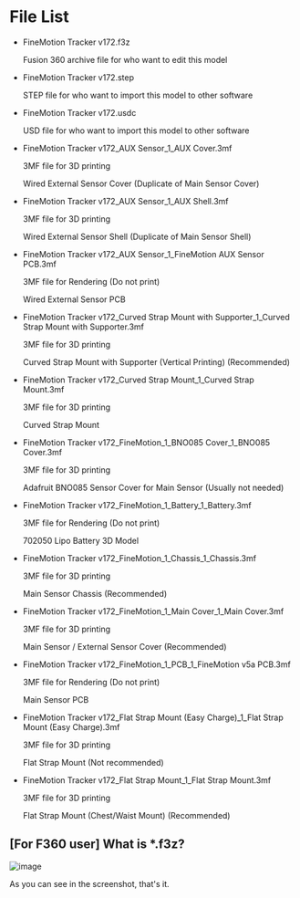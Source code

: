 # File List

- FineMotion Tracker v172.f3z

  Fusion 360 archive file for who want to edit this model

- FineMotion Tracker v172.step

  STEP file for who want to import this model to other software

- FineMotion Tracker v172.usdc

  USD file for who want to import this model to other software

- FineMotion Tracker v172_AUX Sensor_1_AUX Cover.3mf

  3MF file for 3D printing
  
  Wired External Sensor Cover (Duplicate of Main Sensor Cover)

- FineMotion Tracker v172_AUX Sensor_1_AUX Shell.3mf

  3MF file for 3D printing
  
  Wired External Sensor Shell (Duplicate of Main Sensor Shell)

- FineMotion Tracker v172_AUX Sensor_1_FineMotion AUX Sensor PCB.3mf

  3MF file for Rendering (Do not print)
  
  Wired External Sensor PCB

- FineMotion Tracker v172_Curved Strap Mount with Supporter_1_Curved Strap Mount with Supporter.3mf

  3MF file for 3D printing
  
  Curved Strap Mount with Supporter (Vertical Printing) (Recommended)

- FineMotion Tracker v172_Curved Strap Mount_1_Curved Strap Mount.3mf

  3MF file for 3D printing
  
  Curved Strap Mount

- FineMotion Tracker v172_FineMotion_1_BNO085 Cover_1_BNO085 Cover.3mf

  3MF file for 3D printing
  
  Adafruit BNO085 Sensor Cover for Main Sensor (Usually not needed)

- FineMotion Tracker v172_FineMotion_1_Battery_1_Battery.3mf

  3MF file for Rendering (Do not print)
  
  702050 Lipo Battery 3D Model

- FineMotion Tracker v172_FineMotion_1_Chassis_1_Chassis.3mf

  3MF file for 3D printing
  
  Main Sensor Chassis (Recommended)

- FineMotion Tracker v172_FineMotion_1_Main Cover_1_Main Cover.3mf

  3MF file for 3D printing
  
  Main Sensor / External Sensor Cover (Recommended)

- FineMotion Tracker v172_FineMotion_1_PCB_1_FineMotion v5a PCB.3mf

  3MF file for Rendering (Do not print)
  
  Main Sensor PCB

- FineMotion Tracker v172_Flat Strap Mount (Easy Charge)_1_Flat Strap Mount (Easy Charge).3mf

  3MF file for 3D printing
  
  Flat Strap Mount (Not recommended)

- FineMotion Tracker v172_Flat Strap Mount_1_Flat Strap Mount.3mf

  3MF file for 3D printing
  
  Flat Strap Mount (Chest/Waist Mount) (Recommended)
  
  
  
## [For F360 user] What is \*.f3z?

![image](https://user-images.githubusercontent.com/15166740/229329717-4e87568a-82b6-4e2f-bb71-48589520b6bc.png)

As you can see in the screenshot, that's it.

